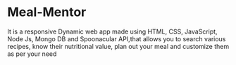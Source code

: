 # Meal-Mentor
It is a responsive Dynamic web app made using  HTML, CSS, JavaScript, Node Js, Mongo DB and Spoonacular API,that allows you to search various recipes, know their 
nutritional value, plan out your meal and customize them as per your need
